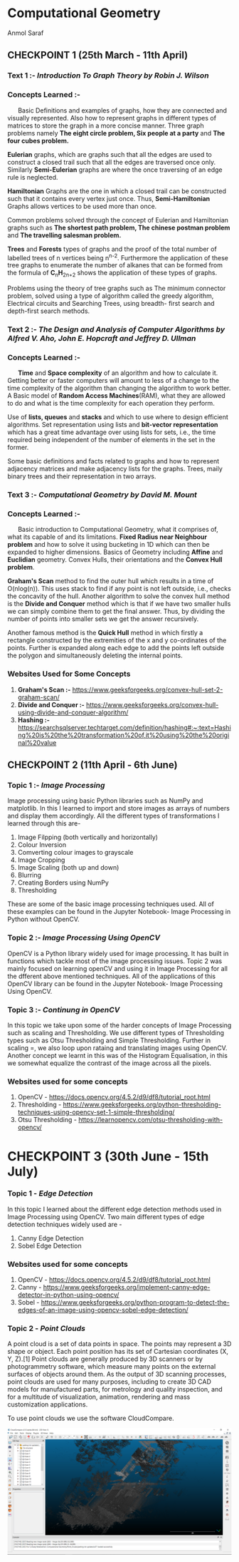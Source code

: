 # Computational Geometry
Anmol Saraf

## CHECKPOINT 1 (25th March - 11th April)

### Text 1 :-  _Introduction To Graph Theory by Robin J. Wilson_

### Concepts Learned :-

&nbsp; &nbsp; &nbsp; Basic Definitions and examples of graphs, how they are connected and visually represented. Also how to represent graphs in different types of matrices to store the graph in a more concise manner. Three graph problems namely **The eight circle problem, Six people at a party** and **The four cubes problem.**

**Eulerian** graphs, which are graphs such that all the edges are used to construct a closed trail such that all the edges are traversed once only. Similarly **Semi-Eulerian** graphs are where the once traversing of an edge rule is neglected.

**Hamiltonian** Graphs are the one in which a closed trail can be constructed such that it contains every vertex just once. Thus, **Semi-Hamiltonian** Graphs  allows vertices to be used more than once.

Common problems solved through the concept of Eulerian and Hamiltonian graphs such as **The shortest path problem, The chinese postman problem** and 	**The travelling salesman problem.**

**Trees** and **Forests** types of graphs and the proof of the total number of labelled trees of n vertices being n<sup>n-2</sup>. Furthermore the application of these tree graphs to enumerate the number of alkanes that can be formed from the formula of **C**<sub>n</sub>**H**<sub>2n+2</sub> shows the application of these types of graphs.

Problems using the theory of tree graphs such as The minimum connector problem, solved using a type of algorithm called the greedy algorithm, Electrical circuits and Searching Trees, using breadth- first search and depth-first search methods.

### Text 2 :- _The Design and Analysis of Computer Algorithms by Alfred V. Aho, John E. Hopcraft and Jeffrey D. Ullman_

### Concepts Learned :- 

&nbsp; &nbsp; &nbsp; **Time** and **Space complexity** of an algorithm and how to calculate it. Getting better or faster computers will amount to less of a change to the time complexity of the algorithm than changing the algorithm to work better. A Basic model of **Random Access Machines**(RAM), what they are allowed to do and what is the time complexity for each operation they perform.

Use of **lists, queues** and **stacks** and which to use where to design efficient algorithms. Set representation using lists and **bit-vector representation** which has a great time advantage over using lists for sets, i.e., the time required being independent of the number of elements in the set in the former.

Some basic definitions and facts related to graphs and how to represent adjacency matrices and make adjacency lists for the graphs. Trees, maily binary trees and their representation in two arrays. 

### Text 3 :- _Computational Geometry by David M. Mount_

### Concepts Learned :- 

&nbsp; &nbsp; &nbsp; Basic introduction to Computational Geometry, what it comprises of, what its capable of and its limitations. **Fixed Radius near Neighbour problem** and how to solve it using bucketing in 1D which can then be expanded to higher dimensions. Basics of Geometry including **Affine** and **Euclidian** geometry. Convex Hulls, their orientations and the **Convex Hull problem**.

**Graham's Scan** method to find the outer hull which results in a time of O(nlog(n)). This uses stack to find if any point is not left outside, i.e., checks the concavity of the hull. Another algorithm to solve the convex hull method is the **Divide and Conquer** method which is that if we have two smaller hulls we can simply combine them to get the final answer. Thus, by dividing the number of points into smaller sets we get the answer recursively.

Another famous method is the **Quick Hull** method in which firstly a rectangle constructed by the extremities of the x and y co-ordinates of the points. Further is expanded along each edge to add the points left outside the polygon and simultaneously deleting the internal points.

### Websites Used for Some Concepts

1. **Graham's Scan :-** https://www.geeksforgeeks.org/convex-hull-set-2-graham-scan/
2. **Divide and Conquer :-** https://www.geeksforgeeks.org/convex-hull-using-divide-and-conquer-algorithm/
3. **Hashing :-** https://searchsqlserver.techtarget.com/definition/hashing#:~:text=Hashing%20is%20the%20transformation%20of,it%20using%20the%20original%20value

## CHECKPOINT 2 (11th April - 6th June)

### Topic 1 :- _Image Processing_

Image processing using basic Python libraries such as NumPy and matplotlib. In this I learned to import and store images as arrays of numbers and display them accordingly. 
All the different types of transformations I learned through this are-

1. Image Filpping (both vertically and horizontally)
2. Colour Inversion
3. Comverting colour images to grayscale 
4. Image Cropping 
5. Image Scaling (both up and down)
6. Blurring 
7. Creating Borders using NumPy 
8. Thresholding

These are some of the basic image processing techniques used. All of these examples can be found in the Jupyter Notebook- Image Processing in Python without OpenCV.

### Topic 2 :- _Image Processing Using OpenCV_

OpenCV is a Python library widely used for image processing. It has built in functions which tackle most of the image processing issues. 
Topic 2 was mainly focused on learning openCV and using it in Image Processing for all the dfferent above mentioned techniques. 
All of the applications of this OpenCV library can be found in the Jupyter Notebook- Image Processing Using OpenCV. 

### Topic 3 :- _Continung in OpenCV_

In this topic we take upon some of the harder concepts of Image Processing such as scaling and Thresholding.
We use different types of Thresholding types such as Otsu Thresholding and Simple Thresholding.
Further in scaling =, we also loop upon rataing and translating images using OpenCV.
Another concept we learnt in this was of the Histogram Equalisation, in this we somewhat equalize the contrast of the image across all the pixels.

### Websites used for some concepts

1. OpenCV - https://docs.opencv.org/4.5.2/d9/df8/tutorial_root.html
2. Thresholding - https://www.geeksforgeeks.org/python-thresholding-techniques-using-opencv-set-1-simple-thresholding/
3. Otsu Thresholding - https://learnopencv.com/otsu-thresholding-with-opencv/

# CHECKPOINT 3 (30th June - 15th July)

### Topic 1 - _Edge Detection_

In this topic I learned about the different edge detection methods used in Image Processing using OpenCV. 
Two main different types of edge detection techniques widely used are -

1. Canny Edge Detection
2. Sobel Edge Detection 

### Websites used for some concepts 

1. OpenCV - https://docs.opencv.org/4.5.2/d9/df8/tutorial_root.html
2. Canny - https://www.geeksforgeeks.org/implement-canny-edge-detector-in-python-using-opencv/
3. Sobel - https://www.geeksforgeeks.org/python-program-to-detect-the-edges-of-an-image-using-opencv-sobel-edge-detection/

### Topic 2 - _Point Clouds_

A point cloud is a set of data points in space. The points may represent a 3D shape or object. Each point position has its set of Cartesian coordinates (X, Y, Z).[1] Point clouds are generally produced by 3D scanners or by photogrammetry software, which measure many points on the external surfaces of objects around them. As the output of 3D scanning processes, point clouds are used for many purposes, including to create 3D CAD models for manufactured parts, for metrology and quality inspection, and for a multitude of visualization, animation, rendering and mass customization applications.

To use point clouds we use the software CloudCompare. 

![CloudCompare](Images/2021-07-18.png?raw=true "Title")
